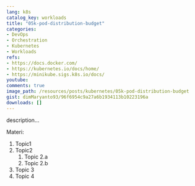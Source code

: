 ```yaml
---
lang: k8s
catalog_key: workloads
title: "05k-pod-distribution-budget"
categories:
- DevOps
- Orchestration
- Kubernetes
- Workloads
refs: 
- https://docs.docker.com/
- https://kubernetes.io/docs/home/
- https://minikube.sigs.k8s.io/docs/
youtube: 
comments: true
image_path: /resources/posts/kubernetes/05k-pod-distribution-budget
gist: dimMaryanto93/96f6954c9a27a6b1934113b10223196a
downloads: []
---
```



description...

<!--more-->

Materi: 

1. Topic1
2. Topic2
    1. Topic 2.a
    2. Topic 2.b
3. Topic 3
4. Topic 4